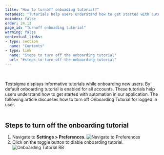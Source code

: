 ```yaml
---
title: "How to turnoff onboading tutorial?"
metadesc: "Tutorials help users understand how to get started with automation in Testsigma. This article discusses how to turn off onboarding tutorials"
noindex: false
order: 24.13
page_id: "Turnoff onboading tutorial"
warning: false
contextual_links:
- type: section
  name: "Contents"
- type: link
  name: "Steps to turn off the onboarding tutorial"
  url: "#steps-to-turn-off-the-onboarding-tutorial"
---
```

<br>
<br>
Testsigma displays informative tutorials while onboarding new users. By default onboarding tutorial is enabled for all accounts. These tutorials help users understand how to get started with automation in our application. The following article discusses how to turn off Onboarding Tutorial for logged in user.
<br>

<br> 

## **Steps to turn off the onboarding tutorial**
1. Navigate to **Settings > Preferences**.
![Navigate to Preferences](https://s3.amazonaws.com/static-docs.testsigma.com/new_images/projects/applications/pref_button.png)
2. Click on the toggle button to diable onboarding tutorial.
![Onboarding Tutorial RB](https://s3.amazonaws.com/static-docs.testsigma.com/new_images/projects/applications/obnav.png)